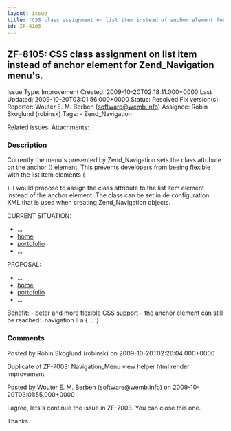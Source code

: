 ```yaml
---
layout: issue
title: "CSS class assignment on list item instead of anchor element for Zend_Navigation menu's."
id: ZF-8105
---
```


ZF-8105: CSS class assignment on list item instead of anchor element for Zend\_Navigation menu's.
-------------------------------------------------------------------------------------------------

 Issue Type: Improvement Created: 2009-10-20T02:18:11.000+0000 Last Updated: 2009-10-20T03:01:56.000+0000 Status: Resolved Fix version(s): 
 Reporter:  Wouter E. M. Berben (software@wemb.info)  Assignee:  Robin Skoglund (robinsk)  Tags: - Zend\_Navigation
 
 Related issues: 
 Attachments: 
### Description

Currently the menu's presented by Zend\_Navigation sets the class attribute on the anchor (<a></a>) element. This prevents developers from beeing flexible with the list item elements (

). I would propose to assign the class attribute to the list item element instead of the anchor element. The class can be set in de configuration XML that is used when creating Zend\_Navigation objects.

CURRENT SITUATION:

- ...
- [home](/)
- [portofolio](/portofolio)
- ...

PROPOSAL:

- ...
- [home](/)
- [portofolio](/portofolio)
- ...

Benefit: - beter and more flexible CSS support - the anchor element can still be reached: .navigation li a { ... }

 

 

### Comments

Posted by Robin Skoglund (robinsk) on 2009-10-20T02:26:04.000+0000

Duplicate of ZF-7003: Navigation\_Menu view helper html render improvement

 

 

Posted by Wouter E. M. Berben (software@wemb.info) on 2009-10-20T03:01:55.000+0000

I agree, lets's continue the issue in ZF-7003. You can close this one.

Thanks.

 

 